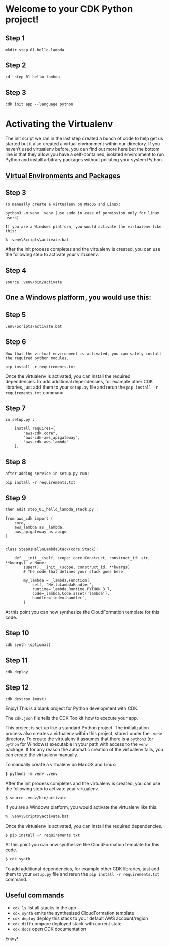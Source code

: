 
# Welcome to your CDK Python project!
## Step 1
```
mkdir step-01-hello-lambda 
```

## Step 2
```
cd  step-01-hello-lambda
```

## Step 3
```
cdk init app --language python
```

# Activating the Virtualenv
The init script we ran in the last step created a bunch of code to help get us started but it also created a virtual environment within our directory. If you haven’t used virtualenv before, you can find out more here but the bottom line is that they allow you have a self-contained, isolated environment to run Python and install arbitrary packages without polluting your system Python.

## [Virtual Environments and Packages](https://docs.python.org/3/tutorial/venv.html#virtual-environments-and-packages)




## Step 3
```
To manually create a virtualenv on MacOS and Linux:

python3 -m venv .venv (use sudo in case of permission only for linux users)
```


```
If you are a Windows platform, you would activate the virtualenv like this:

% .venv\Scripts\activate.bat
```

After the init process completes and the virtualenv is created, you can use the following
step to activate your virtualenv.

## Step 4
```
source .venv/bin/activate
```

## One a Windows platform, you would use this:

## Step 5
```
.env\Scripts\activate.bat
```

## Step 6
```
Now that the virtual environment is activated, you can safely install the required python modules.

pip install -r requirements.txt
```

Once the virtualenv is activated, you can install the required dependencies.To add additional dependencies, for example other CDK libraries, just add
them to your `setup.py` file and rerun the `pip install -r requirements.txt`
command.

## Step 7
```
in setup.py :

    install_requires=[
        "aws-cdk.core",
        "aws-cdk-aws_apigateway",
        "aws-cdk.aws-lambda"
    ],
```

## Step 8
```
after adding service in setup.py run:

pip install -r requirements.txt
```

## Step 9
```
then edit step_01_hello_lambda_stack.py :

from aws_cdk import (
    core,
    aws_lambda as _lambda,
    aws_apigateway as apigw
)


class Step01HelloLambdaStack(core.Stack):

    def __init__(self, scope: core.Construct, construct_id: str, **kwargs) -> None:
        super().__init__(scope, construct_id, **kwargs)
        # The code that defines your stack goes here

        my_lambda = _lambda.Function(
            self, 'HelloLambdaHandler',
            runtime=_lambda.Runtime.PYTHON_3_7,
            code=_lambda.Code.asset('lambda'),
            handler='index.handler',
        )

```

At this point you can now synthesize the CloudFormation template for this code.

## Step 10
```
cdk synth (optional)
```

## Step 11
```
cdk deploy
```
## Step 12
```
cdk destroy (must)
```

Enjoy!
This is a blank project for Python development with CDK.

The `cdk.json` file tells the CDK Toolkit how to execute your app.

This project is set up like a standard Python project.  The initialization
process also creates a virtualenv within this project, stored under the `.venv`
directory.  To create the virtualenv it assumes that there is a `python3`
(or `python` for Windows) executable in your path with access to the `venv`
package. If for any reason the automatic creation of the virtualenv fails,
you can create the virtualenv manually.

To manually create a virtualenv on MacOS and Linux:

```
$ python3 -m venv .venv
```

After the init process completes and the virtualenv is created, you can use the following
step to activate your virtualenv.

```
$ source .venv/bin/activate
```

If you are a Windows platform, you would activate the virtualenv like this:

```
% .venv\Scripts\activate.bat
```

Once the virtualenv is activated, you can install the required dependencies.

```
$ pip install -r requirements.txt
```

At this point you can now synthesize the CloudFormation template for this code.

```
$ cdk synth
```

To add additional dependencies, for example other CDK libraries, just add
them to your `setup.py` file and rerun the `pip install -r requirements.txt`
command.

## Useful commands

 * `cdk ls`          list all stacks in the app
 * `cdk synth`       emits the synthesized CloudFormation template
 * `cdk deploy`      deploy this stack to your default AWS account/region
 * `cdk diff`        compare deployed stack with current state
 * `cdk docs`        open CDK documentation

Enjoy!
